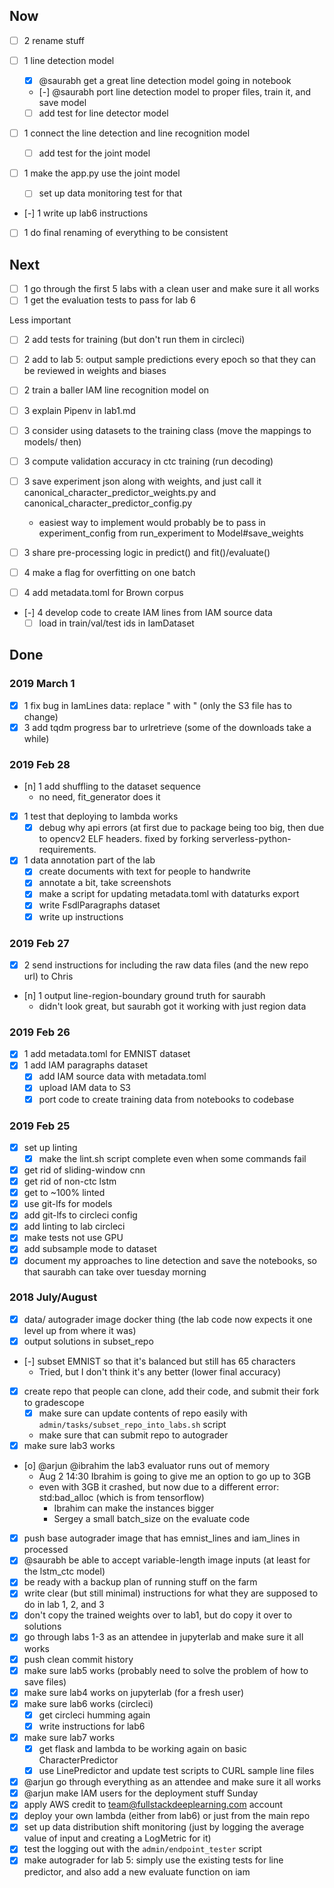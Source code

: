## Now

- [ ] 2 rename stuff

- [ ] 1 line detection model
    - [x] @saurabh get a great line detection model going in notebook
    - [-] @saurabh port line detection model to proper files, train it, and save model
    - [ ] add test for line detector model
- [ ] 1 connect the line detection and line recognition model
    - [ ] add test for the joint model
- [ ] 1 make the app.py use the joint model
    - [ ] set up data monitoring test for that
- [-] 1 write up lab6 instructions

- [ ] 1 do final renaming of everything to be consistent

## Next

- [ ] 1 go through the first 5 labs with a clean user and make sure it all works
- [ ] 1 get the evaluation tests to pass for lab 6

Less important
- [ ] 2 add tests for training (but don't run them in circleci)
- [ ] 2 add to lab 5: output sample predictions every epoch so that they can be reviewed in weights and biases
- [ ] 2 train a baller IAM line recognition model on

- [ ] 3 explain Pipenv in lab1.md
- [ ] 3 consider using datasets to the training class (move the mappings to models/ then)
- [ ] 3 compute validation accuracy in ctc training (run decoding)
- [ ] 3 save experiment json along with weights, and just call it canonical_character_predictor_weights.py and canonical_character_predictor_config.py
    - easiest way to implement would probably be to pass in experiment_config from run_experiment to Model#save_weights
- [ ] 3 share pre-processing logic in predict() and fit()/evaluate()

- [ ] 4 make a flag for overfitting on one batch
- [ ] 4 add metadata.toml for Brown corpus
- [-] 4 develop code to create IAM lines from IAM source data
    - [ ] load in train/val/test ids in IamDataset

## Done

### 2019 March 1

- [x] 1 fix bug in IamLines data: replace &quot; with " (only the S3 file has to change)
- [x] 3 add tqdm progress bar to urlretrieve (some of the downloads take a while)

### 2019 Feb 28

- [n] 1 add shuffling to the dataset sequence
    - no need, fit_generator does it
- [x] 1 test that deploying to lambda works
    - [x] debug why api errors (at first due to package being too big, then due to opencv2 ELF headers. fixed by forking serverless-python-requirements.
- [x] 1 data annotation part of the lab
    - [x] create documents with text for people to handwrite
    - [x] annotate a bit, take screenshots
    - [x] make a script for updating metadata.toml with dataturks export
    - [x] write FsdlParagraphs dataset
    - [x] write up instructions

### 2019 Feb 27

- [x] 2 send instructions for including the raw data files (and the new repo url) to Chris
- [n] 1 output line-region-boundary ground truth for saurabh
    - didn't look great, but saurabh got it working with just region data

### 2019 Feb 26

- [x] 1 add metadata.toml for EMNIST dataset
- [x] 1 add IAM paragraphs dataset
    - [x] add IAM source data with metadata.toml
    - [x] upload IAM data to S3
    - [x] port code to create training data from notebooks to codebase

### 2019 Feb 25

- [x] set up linting
    - [x] make the lint.sh script complete even when some commands fail
- [x] get rid of sliding-window cnn
- [x] get rid of non-ctc lstm
- [x] get to ~100% linted
- [x] use git-lfs for models
- [x] add git-lfs to circleci config
- [x] add linting to lab circleci
- [x] make tests not use GPU
- [x] add subsample mode to dataset
- [x] document my approaches to line detection and save the notebooks, so that saurabh can take over tuesday morning

### 2018 July/August

- [x] data/ autograder image docker thing (the lab code now expects it one level up from where it was)
- [x] output solutions in subset_repo
- [-] subset EMNIST so that it's balanced but still has 65 characters
    - Tried, but I don't think it's any better (lower final accuracy)
- [x] create repo that people can clone, add their code, and submit their fork to gradescope
    - [x] make sure can update contents of repo easily with `admin/tasks/subset_repo_into_labs.sh` script
    - make sure that can submit repo to autograder
- [x] make sure lab3 works
- [o] @arjun @ibrahim the lab3 evaluator runs out of memory
    - Aug 2 14:30 Ibrahim is going to give me an option to go up to 3GB
    - even with 3GB it crashed, but now due to a different error: std:bad_alloc (which is from tensorflow)
        - Ibrahim can make the instances bigger
        - Sergey a small batch_size on the evaluate code
- [x] push base autograder image that has emnist_lines and iam_lines in processed
- [x] @saurabh be able to accept variable-length image inputs (at least for the lstm_ctc model)
- [x] be ready with a backup plan of running stuff on the farm
- [x] write clear (but still minimal) instructions for what they are supposed to do in lab 1, 2, and 3
- [x] don't copy the trained weights over to lab1, but do copy it over to solutions
- [x] go through labs 1-3 as an attendee in jupyterlab and make sure it all works
- [x] push clean commit history
- [x] make sure lab5 works (probably need to solve the problem of how to save files)
- [x] make sure lab4 works on jupyterlab (for a fresh user)
- [x] make sure lab6 works (circleci)
    - [x] get circleci humming again
    - [x] write instructions for lab6
- [x] make sure lab7 works
    - [x] get flask and lambda to be working again on basic CharacterPredictor
    - [x] use LinePredictor and update test scripts to CURL sample line files
- [x] @arjun go through everything as an attendee and make sure it all works
- [x] @arjun make IAM users for the deployment stuff Sunday
- [x] apply AWS credit to team@fullstackdeeplearning.com account
- [x] deploy your own lambda (either from lab6) or just from the main repo
- [x] set up data distribution shift monitoring (just by logging the average value of input and creating a LogMetric for it)
- [x] test the logging out with the `admin/endpoint_tester` script
- [x] make autograder for lab 5: simply use the existing tests for line predictor, and also add a new evaluate function on iam
